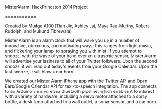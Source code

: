 MisterAlarm: HackPrinceton 2014 Project

===========

Created by Mudge A100 (Tian Jin, Ashley Lai, Maya Rau-Murthy, Robert Rudolph, and Mukund Tibrewala)


Mister Alarm is an alarm clock that will wake you up in a number of innovative, obnoxious, and motivating ways;  this ranges from light music, and flickering your lamp, to spraying you with mist.   If you attempt to snooze,  with the wave of your hand over an ultrasonic sensor, Mister Alarm will advertise your laziness to all of your Twitter followers.  Upon the second snooze, it will read out today's events from your Google Calendar.  Upon the last snooze, it will blow a car horn.

We created our Mister Alarm iPhone app with the Twitter API and Open Ears/Google Calendar API for text-to-speech integration. The app connects to an Arduino via a wireless Bluetooth pipeline, which enables it to interact with a variety of hardware, including a servo motor attached to a spray bottle, a desk lamp attached to a wall outlet, a sonar sensor, and a car horn.
